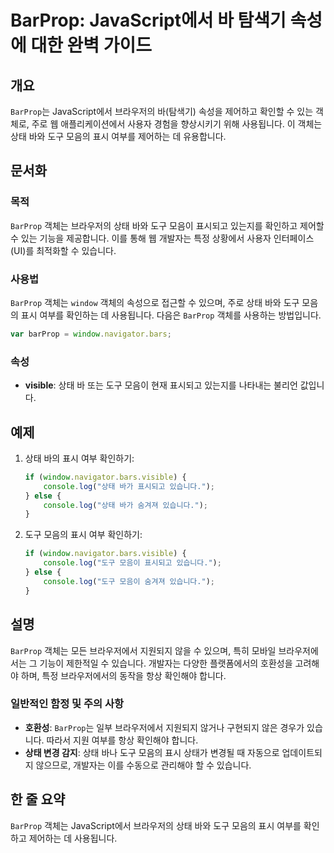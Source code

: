 <!--
Meta Description: # BarProp: JavaScript에서 바 탐색기 속성에 대한 완벽 가이드 ## 개요 `BarProp`는 JavaScript에서 브라우저의 바(탐색기) 속성을 제어하고 확인할 수 있는 객체로, 주로 웹 애플리케이션에서 사용자 경험을 향상시키기 위해 사용됩니다. 이 ...
Meta Keywords: barprop, 있습니다, 객체는, 모음의, 여부를
-->

# BarProp: JavaScript에서 바 탐색기 속성에 대한 완벽 가이드

## 개요
`BarProp`는 JavaScript에서 브라우저의 바(탐색기) 속성을 제어하고 확인할 수 있는 객체로, 주로 웹 애플리케이션에서 사용자 경험을 향상시키기 위해 사용됩니다. 이 객체는 상태 바와 도구 모음의 표시 여부를 제어하는 데 유용합니다.

## 문서화

### 목적
`BarProp` 객체는 브라우저의 상태 바와 도구 모음이 표시되고 있는지를 확인하고 제어할 수 있는 기능을 제공합니다. 이를 통해 웹 개발자는 특정 상황에서 사용자 인터페이스(UI)를 최적화할 수 있습니다.

### 사용법
`BarProp` 객체는 `window` 객체의 속성으로 접근할 수 있으며, 주로 상태 바와 도구 모음의 표시 여부를 확인하는 데 사용됩니다. 다음은 `BarProp` 객체를 사용하는 방법입니다.

```javascript
var barProp = window.navigator.bars;
```

### 속성
- **visible**: 상태 바 또는 도구 모음이 현재 표시되고 있는지를 나타내는 불리언 값입니다.

## 예제

1. 상태 바의 표시 여부 확인하기:
   ```javascript
   if (window.navigator.bars.visible) {
       console.log("상태 바가 표시되고 있습니다.");
   } else {
       console.log("상태 바가 숨겨져 있습니다.");
   }
   ```

2. 도구 모음의 표시 여부 확인하기:
   ```javascript
   if (window.navigator.bars.visible) {
       console.log("도구 모음이 표시되고 있습니다.");
   } else {
       console.log("도구 모음이 숨겨져 있습니다.");
   }
   ```

## 설명
`BarProp` 객체는 모든 브라우저에서 지원되지 않을 수 있으며, 특히 모바일 브라우저에서는 그 기능이 제한적일 수 있습니다. 개발자는 다양한 플랫폼에서의 호환성을 고려해야 하며, 특정 브라우저에서의 동작을 항상 확인해야 합니다.

### 일반적인 함정 및 주의 사항
- **호환성**: `BarProp`는 일부 브라우저에서 지원되지 않거나 구현되지 않은 경우가 있습니다. 따라서 지원 여부를 항상 확인해야 합니다.
- **상태 변경 감지**: 상태 바나 도구 모음의 표시 상태가 변경될 때 자동으로 업데이트되지 않으므로, 개발자는 이를 수동으로 관리해야 할 수 있습니다.

## 한 줄 요약
`BarProp` 객체는 JavaScript에서 브라우저의 상태 바와 도구 모음의 표시 여부를 확인하고 제어하는 데 사용됩니다.